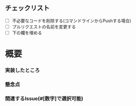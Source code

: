 ## チェックリスト

- [ ] 不必要なコードを削除する(コマンドラインからPushする場合)
- [ ] プルリクエストの名前を変更する
- [ ] 下の欄を埋める

# 概要

### 実装したところ

### 懸念点

### 関連するIssue(#[数字]で選択可能)
